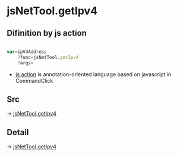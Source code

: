 # jsNetTool.getIpv4

## Difinition by js action

```js.js

var=ipV4Address
	?func=jsNetTool.getIpv4
	?args=

```

- [js action](#) is annotation-oriented language based on javascript in CommandClick

## Src

-> [jsNetTool.getIpv4](https://github.com/puutaro/CommandClick/blob/master/app/src/main/java/com/puutaro/commandclick/fragment_lib/terminal_fragment/js_interface/JsNetTool.kt#L13)

## Detail

-> [jsNetTool.getIpv4](https://github.com/puutaro/CommandClick/blob/master/md/developer/js_interface/details/JsNetTool/getIpv4.md)
